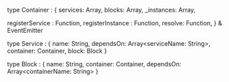 type Container : {
  services: Array<Service>,
  blocks: Array<Block>,
  _instances: Array,

  registerService : Function,
  registerInstance : Function,
  resolve: Function,
} & EventEmitter

type Service : {
  name: String,
  dependsOn: Array<serviceName: String>,
  container: Container,
  block: Block
}

type Block : {
  name: String,
  container: Container,
  dependsOn: Array<containerName: String>
}